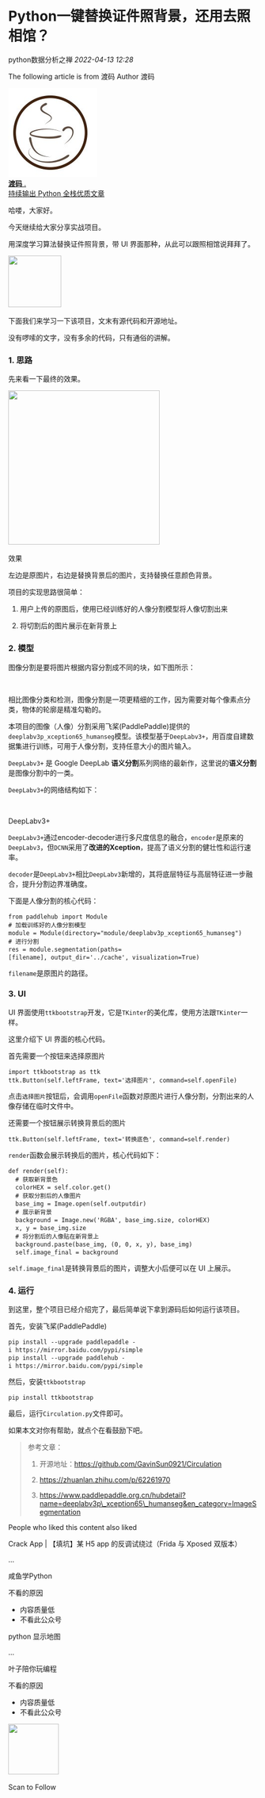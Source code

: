 # Python一键替换证件照背景，还用去照相馆？

<a id="profileBt"></a><a id="js_name"></a>python数据分析之禅 *2022-04-13 12:28*

The following article is from 渡码 Author 渡码

<a id="copyright_info"></a>[![](../../../_resources/0_f3865d199e4b4d28b13fb262183f95dd.jpg)<br>**渡码** .<br>持续输出 Python 全栈优质文章](#)

哈喽，大家好。

今天继续给大家分享实战项目。

用深度学习算法替换证件照背景，带 UI 界面那种，从此可以跟照相馆说拜拜了。

<img width="107" height="104" src="../../../_resources/640_wx_fmt_png_wxfrom_5_wx_lazy__f3c73684eb5343c9b.png"/>

下面我们来学习一下该项目，文末有源代码和开源地址。

没有啰嗦的文字，没有多余的代码，只有通俗的讲解。

### 1\. 思路

先来看一下最终的效果。

<img width="306" height="311" src="../../../_resources/640_wx_fmt_png_wxfrom_5_wx_lazy__93a657dcecf74166b.png"/>

效果

左边是原图片，右边是替换背景后的图片，支持替换任意颜色背景。

项目的实现思路很简单：

1.  用户上传的原图后，使用已经训练好的人像分割模型将人像切割出来
    
2.  将切割后的图片展示在新背景上
    

### 2\. 模型

图像分割是要将图片根据内容分割成不同的块，如下图所示：

![Image](data:image/gif;base64,iVBORw0KGgoAAAANSUhEUgAAAAEAAAABCAYAAAAfFcSJAAAADUlEQVQImWNgYGBgAAAABQABh6FO1AAAAABJRU5ErkJggg==)

相比图像分类和检测，图像分割是一项更精细的工作，因为需要对每个像素点分类，物体的轮廓是精准勾勒的。

本项目的图像（人像）分割采用飞桨(PaddlePaddle)提供的`deeplabv3p_xception65_humanseg`模型。该模型基于`DeepLabv3+`，用百度自建数据集进行训练，可用于人像分割，支持任意大小的图片输入。

`DeepLabv3+` 是 Google DeepLab **语义分割**系列网络的最新作，这里说的**语义分割**是图像分割中的一类。

`DeepLabv3+`的网络结构如下：

![Image](data:image/gif;base64,iVBORw0KGgoAAAANSUhEUgAAAAEAAAABCAYAAAAfFcSJAAAADUlEQVQImWNgYGBgAAAABQABh6FO1AAAAABJRU5ErkJggg==)

DeepLabv3+

`DeepLabv3+`通过encoder-decoder进行多尺度信息的融合，`encoder`是原来的`DeepLabv3`，但`DCNN`采用了**改进的Xception**，提高了语义分割的健壮性和运行速率。

`decoder`是`DeepLabv3+`相比`DeepLabv3`新增的，其将底层特征与高层特征进一步融合，提升分割边界准确度。

下面是人像分割的核心代码：

```
from paddlehub import Module
# 加载训练好的人像分割模型
module = Module(directory="module/deeplabv3p_xception65_humanseg")
# 进行分割
res = module.segmentation(paths=[filename], output_dir='../cache', visualization=True)

```

`filename`是原图片的路径。

### 3\. UI

UI 界面使用`ttkbootstrap`开发，它是`TKinter`的美化库，使用方法跟`TKinter`一样。

这里介绍下 UI 界面的核心代码。

首先需要一个按钮来选择原图片

```
import ttkbootstrap as ttk
ttk.Button(self.leftFrame, text='选择图片', command=self.openFile)

```

点击`选择图片`按钮后，会调用`openFile`函数对原图片进行人像分割，分割出来的人像存储在临时文件中。

还需要一个按钮展示转换背景后的图片

```
ttk.Button(self.leftFrame, text='转换底色', command=self.render)

```

`render`函数会展示转换后的图片，核心代码如下：

```
def render(self):
  # 获取新背景色
  colorHEX = self.color.get()
  # 获取分割后的人像图片
  base_img = Image.open(self.outputdir)
  # 展示新背景
  background = Image.new('RGBA', base_img.size, colorHEX)
  x, y = base_img.size
  # 将分割后的人像贴在新背景上
  background.paste(base_img, (0, 0, x, y), base_img)
  self.image_final = background

```

`self.image_final`是转换背景后的图片，调整大小后便可以在 UI 上展示。

### 4\. 运行

到这里，整个项目已经介绍完了，最后简单说下拿到源码后如何运行该项目。

首先，安装飞桨(PaddlePaddle)

```
pip install --upgrade paddlepaddle -i https://mirror.baidu.com/pypi/simple
pip install --upgrade paddlehub -i https://mirror.baidu.com/pypi/simple

```

然后，安装`ttkbootstrap`

```
pip install ttkbootstrap

```

最后，运行`Circulation.py`文件即可。

如果本文对你有帮助，就点个在看鼓励下吧。

> 参考文章： 
> 
> 1.  开源地址：https://github.com/GavinSun0921/Circulation
>     
> 2.  https://zhuanlan.zhihu.com/p/62261970
>     
> 3.  https://www.paddlepaddle.org.cn/hubdetail?name=deeplabv3p\_xception65\_humanseg&en_category=ImageSegmentation
>     

People who liked this content also liked

Crack App | 【填坑】某 H5 app 的反调试绕过（Frida 与 Xposed 双版本）

...

咸鱼学Python

不看的原因

- 内容质量低
- 不看此公众号

python 显示地图

...

叶子陪你玩编程

不看的原因

- 内容质量低
- 不看此公众号

<img width="102" height="102" src="../../../_resources/qrcode_scene_10000004_size_102___5b1bd2e164654b518.bmp"/>

Scan to Follow